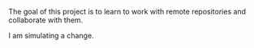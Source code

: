 The goal of this project is to learn to work with remote repositories and collaborate with them.

I am simulating a change. 
